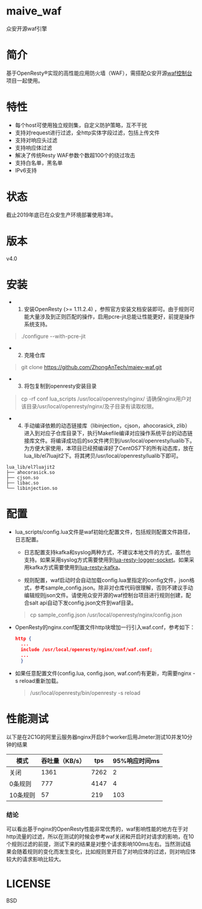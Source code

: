 maive_waf
===
众安开源waf引擎

简介
===
基于OpenResty®实现的高性能应用防火墙（WAF），需搭配众安开源[waf控制台](https://github.com/ZhongAnTech/maiev-waf-web.git)项目一起使用。

特性
===
  * 每个host可使用独立规则集，自定义防护策略，互不干扰
  * 支持对request进行过滤，全http实体字段过滤，包括上传文件
  * 支持对响应头过滤
  * 支持响应体过滤
  * 解决了传统Resty WAF参数个数超100个的绕过攻击
  * 支持白名单，黑名单
  * IPv6支持

状态
===
截止2019年底已在众安生产环境部署使用3年。

版本
===
v4.0

安装
===
  * 1. 安装OpenResty (>= 1.11.2.4) ，参照官方安装文档安装即可。由于规则可能大量涉及到正则匹配的操作，启用pcre-jit总能让性能更好，前提是操作系统支持。
  > ./configure --with-pcre-jit
  * 2. 克隆仓库
  > git clone https://github.com/ZhongAnTech/maiev-waf.git
  * 3. 将包复制到openresty安装目录
  > cp -rf conf lua_scripts /usr/local/openresty/nginx/
  > 请确保nginx用户对该目录/usr/local/openresty/nginx/及子目录有读取权限。
  * 4. 手动编译依赖的动态链接库（libinjection，cjson，ahocorasick, zlib）
  进入到对应子仓库目录下，执行Makefile编译对应操作系统平台的动态链接库文件。将编译成功后的so文件拷贝到/usr/local/openresty/lualib下。为方便大家使用，本项目已经预编译好了CentOS7下的所有动态库，放在lua_lib/el7luajit2下。将其拷贝/usr/local/openresty/lualib下即可。
  ```
  lua_lib/el7luajit2
  ├── ahocorasick.so
  ├── cjson.so
  ├── libac.so
  └── libinjection.so
  ```

配置
===
  * lua_scripts/config.lua文件是waf初始化配置文件，包括规则配置文件路径，日志配置。

    * 日志配置支持kafka和syslog两种方式，不建议本地文件的方式，虽然也支持。如果采用syslog方式需要使用到[lua-resty-logger-socket](https://github.com/cloudflare/lua-resty-logger-socket.git)。如果采用kafka方式需要使用到[lua-resty-kafka](https://github.com/doujiang24/lua-resty-kafka.git)。

    * 规则配置，waf启动时会自动加载config.lua里指定的config文件，json格式，参考sample_config.json。除非对仓库代码很理解，否则不建议手动编辑规则json文件。请使用众安开源的waf控制台项目进行规则创建，配合salt api自动下发config.json文件到waf目录。
    > cp sample_config.json /usr/local/openresty/nginx/config.json
  
  * OpenResty的nginx.conf配置文件http块增加一行引入waf.conf，参考如下：

    ```json
    http {
      ...
      include /usr/local/openresty/nginx/conf/waf.conf;
      ...
      }
    ```

  * 如果任意配置文件(config.lua, config.json, waf.conf)有更新，均需要nginx -s reload重新加载。
    > /usr/local/openresty/bin/openresty -s reload

性能测试
===
以下是在2C1G的阿里云服务器nginx开启8个worker后用Jmeter测试10并发10分钟的结果

| 模式       | 吞吐量（KB/s）   | tps | 95%响应时间ms |
|-----------|-------|-----|--------------|
| 关闭       | 1361 | 7262 | 2 |
| 0条规则    | 777  | 4147 | 4 |
| 10条规则   | 57   | 219  | 103 |

### 结论
可以看出基于nginx的OpenResty性能非常优秀的，waf影响性能的地方在于对http流量的过滤，所以在测试的时候会参考waf关闭和开启时对请求的影响，在10个规则过滤的前提，测试下来的结果是对整个请求影响100ms左右。当然测试结果会随着规则的变化而发生变化，比如规则里开启了对响应体的过滤，则对响应体较大的请求影响比较大。

LICENSE
===
BSD
